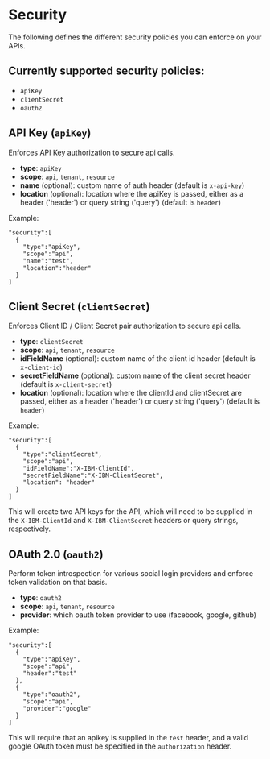 <!--
#
# Licensed to the Apache Software Foundation (ASF) under one or more contributor
# license agreements.  See the NOTICE file distributed with this work for additional
# information regarding copyright ownership.  The ASF licenses this file to you
# under the Apache License, Version 2.0 (the # "License"); you may not use this
# file except in compliance with the License.  You may obtain a copy of the License
# at:
#
# http://www.apache.org/licenses/LICENSE-2.0
#
# Unless required by applicable law or agreed to in writing, software distributed
# under the License is distributed on an "AS IS" BASIS, WITHOUT WARRANTIES OR
# CONDITIONS OF ANY KIND, either express or implied.  See the License for the
# specific language governing permissions and limitations under the License.
#
-->

Security
==============
The following defines the different security policies you can enforce on your APIs.

## Currently supported security policies:
- `apiKey`
- `clientSecret`
- `oauth2`

## API Key (`apiKey`)

Enforces API Key authorization to secure api calls.

- **type**: `apiKey`
- **scope**: `api`, `tenant`, `resource`
- **name** (optional): custom name of auth header (default is `x-api-key`)
- **location** (optional): location where the apiKey is passed, either as a header ('header') or query string ('query') (default is `header`)

Example:
```
"security":[
  {
    "type":"apiKey",
    "scope":"api",
    "name":"test",
    "location":"header"
  }
]
```

## Client Secret (`clientSecret`) 

Enforces Client ID / Client Secret pair authorization to secure api calls.
- **type**: `clientSecret`
- **scope**: `api`, `tenant`, `resource`
- **idFieldName** (optional): custom name of the client id header (default is `x-client-id`)
- **secretFieldName** (optional): custom name of the client secret header (default is `x-client-secret`) 
- **location** (optional): location where the clientId and clientSecret are passed, either as a header ('header') or query string ('query') (default is `header`)

Example: 
```
"security":[
  {
    "type":"clientSecret",
    "scope":"api",
    "idFieldName":"X-IBM-ClientId",
    "secretFieldName":"X-IBM-ClientSecret",
    "location": "header"
  }
]
``` 

This will create two API keys for the API, which will need to be supplied in the `X-IBM-ClientId` and `X-IBM-ClientSecret` headers or query strings, respectively.

## OAuth 2.0 (`oauth2`)

Perform token introspection for various social login providers and enforce token validation on that basis.

- **type**: `oauth2`
- **scope**: `api`, `tenant`, `resource`
- **provider**: which oauth token provider to use (facebook, google, github) 

Example:
``` 
"security":[
  {
    "type":"apiKey",
    "scope":"api",
    "header":"test"
  },
  {
    "type":"oauth2", 
    "scope":"api",
    "provider":"google"
  }
]
```

This will require that an apikey is supplied in the `test` header, and a valid google OAuth token must be specified in the `authorization` header.
